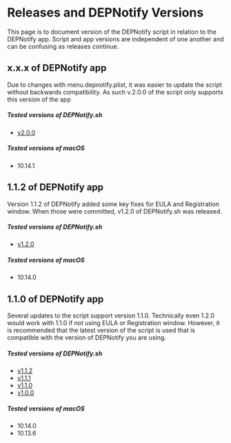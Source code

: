 # Releases and DEPNotify Versions

This page is to document version of the DEPNotify script in relation to the DEPNotify app. Script and app versions are independent of one another and can be confusing as releases continue.

## x.x.x of DEPNotify app
Due to changes with menu.depnotify.plist, it was easier to update the script without backwards compatibility. As such v.2.0.0 of the script only supports this version of the app

##### Tested versions of DEPNotify.sh
* [v2.0.0](https://github.com/jamfprofessionalservices/DEPNotify/releases/tag/v2.0.0)

##### Tested versions of macOS
* 10.14.1

## 1.1.2 of DEPNotify app
Version 1.1.2 of DEPNotify added some key fixes for EULA and Registration window. When those were committed, v1.2.0 of DEPNotify.sh was released.

##### Tested versions of DEPNotify.sh
* [v1.2.0](https://github.com/jamfprofessionalservices/DEPNotify/releases/tag/v1.2.0)

##### Tested versions of macOS
* 10.14.0

## 1.1.0 of DEPNotify app
Several updates to the script support version 1.1.0. Technically even 1.2.0 would work with 1.1.0 if not using EULA or Registration window. However, it is recommended that the latest version of the script is used that is compatible with the version of DEPNotify you are using.

##### Tested versions of DEPNotify.sh
* [v1.1.2](https://github.com/jamfprofessionalservices/DEPNotify/releases/tag/v1.1.2)
* [v1.1.1](https://github.com/jamfprofessionalservices/DEPNotify/releases/tag/v1.1.1)
* [v1.1.0](https://github.com/jamfprofessionalservices/DEPNotify/releases/tag/v1.1.0)
* [v1.0.0](https://github.com/jamfprofessionalservices/DEPNotify/releases/tag/v1.0.0)

##### Tested versions of macOS
* 10.14.0
* 10.13.6
